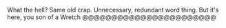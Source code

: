 What the hell? Same old crap. Unnecessary, redundant word thing. But it's here, you son of a Wretch @@@@@@@@@@@@@@@@@@@@@@@
